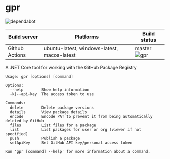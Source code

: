 # gpr

![dependabot](https://api.dependabot.com/badges/status?host=github&repo=jcansdale/gpr)

| Build server | Platforms | Build status |
|--------------|----------|--------------|
| Github Actions | ubuntu-latest, windows-latest, macos-latest | master ![gpr](https://github.com/jcansdale/gpr/workflows/gpr/badge.svg?branch=master) |

A .NET Core tool for working with the GitHub Package Registry

```
Usage: gpr [options] [command]

Options:
  --help        Show help information
  -k|--api-key  The access token to use

Commands:
  delete        Delete package versions
  details       View package details
  encode        Encode PAT to prevent it from being automatically deleted by GitHub
  files         List files for a package
  list          List packages for user or org (viewer if not specified)
  push          Publish a package
  setApiKey     Set GitHub API key/personal access token

Run 'gpr [command] --help' for more information about a command.
```
